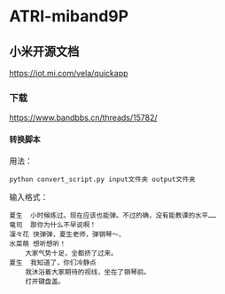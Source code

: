 # ATRI-miband9P
## 小米开源文档
<https://iot.mi.com/vela/quickapp>
### 下载
<https://www.bandbbs.cn/threads/15782/>
#### 转换脚本
用法：

 	python convert_script.py input文件夹 output文件夹

输入格式：

	夏生	小时候练过。现在应该也能弹。不过的确，没有能教课的水平……
	竜司	那你为什么不早说啊！
	凜々花	快弹弹，夏生老师，弹钢琴～、
	水菜萌	想听想听！
		大家气势十足，全都挤了过来。
	夏生	我知道了，你们冷静点
		我沐浴着大家期待的视线，坐在了钢琴前。
		打开键盘盖。
